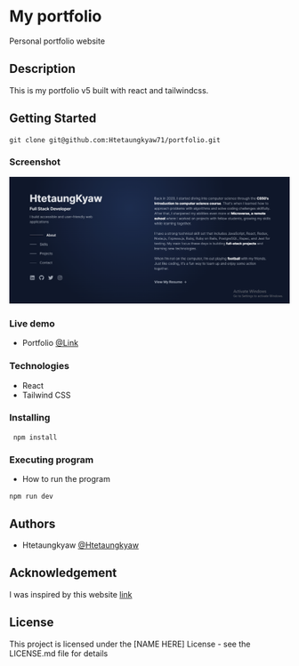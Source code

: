 # My portfolio

Personal portfolio website

## Description

This is my portfolio v5 built with react and tailwindcss.

## Getting Started
```
git clone git@github.com:Htetaungkyaw71/portfolio.git
```
### Screenshot
![This is an image](./portfolio.png)

### Live demo

* Portfolio
[@Link](https://htetaungkyaw.me/)

### Technologies
* React
* Tailwind CSS

### Installing
```
 npm install
```

### Executing program

* How to run the program
```
npm run dev
```

## Authors

* Htetaungkyaw
[@Htetaungkyaw](https://github.com/Htetaungkyaw71)


## Acknowledgement 

I was inspired by this website [link](https://brittanychiang.com/)


## License

This project is licensed under the [NAME HERE] License - see the LICENSE.md file for details

